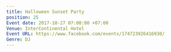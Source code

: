 ```yaml
---
title: Halloween Sunset Party
position: 25
Event date: 2017-10-27 07:00:00 +07:00
Venue: InterContinental Hotel
Event URL: https://www.facebook.com/events/174723926416930/
Genre: DJ
---
```


